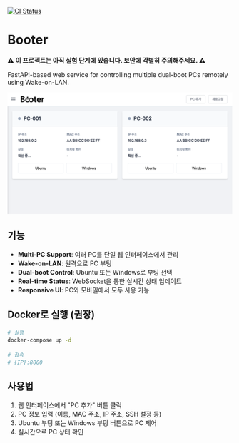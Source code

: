 [![CI Status](https://github.com/hololee/booter/actions/workflows/ci.yml/badge.svg?branch=main)](https://github.com/hololee/booter/actions/workflows/ci.yml)

# Booter

**⚠️ 이 프로젝트는 아직 실험 단계에 있습니다. 보안에 각별히 주의해주세요. ⚠️**

FastAPI-based web service for controlling multiple dual-boot PCs remotely using Wake-on-LAN.

![타이틀](./imgs/title.png)

## 기능

- **Multi-PC Support**: 여러 PC를 단일 웹 인터페이스에서 관리
- **Wake-on-LAN**: 원격으로 PC 부팅
- **Dual-boot Control**: Ubuntu 또는 Windows로 부팅 선택
- **Real-time Status**: WebSocket을 통한 실시간 상태 업데이트
- **Responsive UI**: PC와 모바일에서 모두 사용 가능

## Docker로 실행 (권장)

```bash
# 실행
docker-compose up -d

# 접속
# {IP}:8000
```

## 사용법

1. 웹 인터페이스에서 "PC 추가" 버튼 클릭
2. PC 정보 입력 (이름, MAC 주소, IP 주소, SSH 설정 등)
3. Ubuntu 부팅 또는 Windows 부팅 버튼으로 PC 제어
4. 실시간으로 PC 상태 확인
